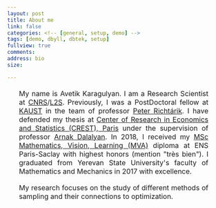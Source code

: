 ```yaml
---
layout: post
title: About me 
link: false
categories: <!-- [general, setup, demo] -->
tags: [demo, dbyll, dbtek, setup]
fullview: true
comments: 
address: bio
size: 

---
```




<ul style="font-size: 12pt; text-align: justify; margin-right: 1cm; margin-top: 0.5cm">
My name is Avetik Karagulyan. I am a Research Scientist at <a href="https://www.insmi.cnrs.fr/fr">CNRS</a>/<a href="https://l2s.centralesupelec.fr/" >L2S</a>. Previously, I was a PostDoctoral fellow at <a href="http://cemse.kaust.edu.sa/">KAUST</a> in the team of professor <a href = "http://richtarik.org/" > Peter Richtárik</a>. I have defended my thesis at <a href="http://crest.science/" > 
Center of Research in Economics and Statistics (CREST), Paris</a> 
under the supervision of professor <a href="https://adalalyan.github.io/" > Arnak Dalalyan</a>.
In 2018, I received my <a href="http://math.ens-paris-saclay.fr/version-francaise/formations/master-mva/" >MSc Mathematics, Vision, Learning (MVA)</a>  diploma 
at ENS Paris-Saclay with highest honors (mention "très bien"). I graduated from Yerevan State University's faculty of Mathematics and Mechanics in 2017 with excellence.
</ul>


<ul style="font-size: 12pt; text-align: justify; margin-right: 1cm; margin-top: 0.5cm">
	My research focuses on the study of different methods of sampling and their connections to optimization.
</ul> 


